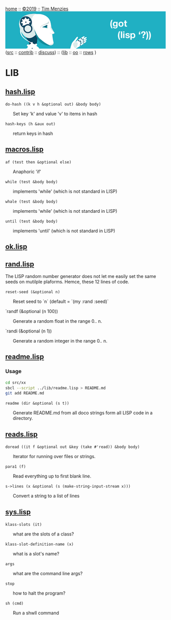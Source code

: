 <a name=top></a>
[home](https://github.com/timm/lisp/blob/master/README.md#top) ::
[&copy;2019](https://github.com/timm/lisp/blob/master/LICENSE.md) ::
[Tim Menzies](http://menzies.us) 
<img width=1 height=20 src="https://github.com/timm/lisp/blob/master/etc/img/FFFFFF.png">
<a href="https://github.com/timm/lisp/blob/master/README.md#top">
<img src="https://raw.githubusercontent.com/timm/lisp/master/etc/img/gotlisp.png" ></a><br>
([src](http://github.com/timm/lisp) ::
[contrib](https://github.com/timm/lisp/blob/master/CONTRIBUTING.md) ::
[discuss](https://github.com/timm/lisp/issues))  ::
([lib](https://github.com/timm/lisp/tree/master/src/lib/README.md#top) ::
[oo](https://github.com/timm/lisp/tree/master/src/oo/README.md#top)  :: 
[rows](https://github.com/timm/lisp/tree/master/src/rows/README.md#top) )

# LIB




## [hash.lisp](hash.lisp)


`do-hash ((k v h &optional out) &body body)`

<ul>   Set key 'k' and value 'v' to items in hash
</ul>

`hash-keys (h &aux out)`

<ul>   return keys in hash
</ul>


## [macros.lisp](macros.lisp)


`af (test then &optional else)`

<ul>   Anaphoric 'if'
</ul>

`while (test &body body)`

<ul>   implements 'while' (which is not standard in LISP)
</ul>

`whale (test &body body)`

<ul>   implements 'while' (which is not standard in LISP)
</ul>

`until (test &body body)`

<ul>   implements 'until' (which is not standard in LISP)
</ul>


## [ok.lisp](ok.lisp)



## [rand.lisp](rand.lisp)



The LISP random number generator does not let me
easily set the same seeds on mutilple plaforms. Hemce,
these 12 lines of code.

`reset-seed (&optional n)`

<ul>Reset seed to `n` (default = `(my :rand :seed)`</ul>

`randf (&optional (n 100))

<ul>Generate a random float in the range 0.. n. </ul>

`randi (&optional (n 1))

<ul>Generate a random integer in the range 0.. n. </ul>




## [readme.lisp](readme.lisp)



### Usage

```bash
cd src/xx
sbcl --script ../lib/readme.lisp > README.md
git add README.md
``` 



`readme (dir &optional (s t))`

<ul>   
Generate README.md from all doco strings 
  form all LISP code in a directory.
</ul>


## [reads.lisp](reads.lisp)


`doread ((it f &optional out &key (take #'read)) &body body)`

<ul>   Iterator for running over files or strings.
</ul>

`para1 (f)`

<ul>   Read everything up to first blank line.
</ul>

`s->lines (x &optional (s (make-string-input-stream x)))`

<ul>   Convert a string to a list of lines
</ul>


## [sys.lisp](sys.lisp)


`klass-slots (it)`

<ul>   what are the slots of a class?
</ul>

`klass-slot-definition-name (x)`

<ul>   what is a slot's name?
</ul>

`args `

<ul>   what are the command line args?
</ul>

`stop `

<ul>   how to halt the program?
</ul>

`sh (cmd)`

<ul>   Run a shwll command
</ul>
